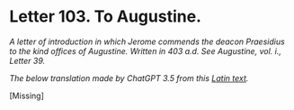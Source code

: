 <h1>Letter 103. To Augustine.</h1>

<p><i>A letter of introduction in which Jerome commends the deacon Praesidius to the kind offices of Augustine. Written in 403 a.d. See Augustine, vol. i., Letter 39.

The below translation made by ChatGPT 3.5 from this <a href='https://catholiclibrary.org/library/view?docId=Fathers-OR/PL.022.html;chunk.id=00000293'>Latin text</a>.</i></p>

[Missing]